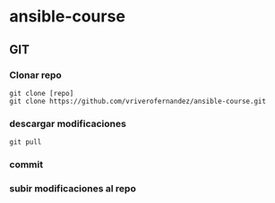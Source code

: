 # ansible-course

## GIT
### Clonar repo
    git clone [repo]
    git clone https://github.com/vriverofernandez/ansible-course.git

### descargar modificaciones
    git pull

### commit
    

### subir modificaciones al repo
